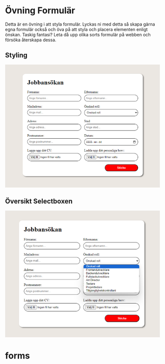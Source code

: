 # Övning Formulär
Detta är en övning i att styla formulär. Lyckas ni med detta så skapa gärna egna formulär också och öva på att styla och placera elementen enligt önskan.
Taskig fantasi? Leta då upp olika sorts formulär på webben och försöka återskapa dessa.

## Styling
![respcamp1](https://github.com/Santosnr6/formul-r-jobbans-kan/blob/main/screen.png)

## Översikt Selectboxen
![respcamp2](https://github.com/Santosnr6/formul-r-jobbans-kan/blob/main/screen2.png)
# forms
